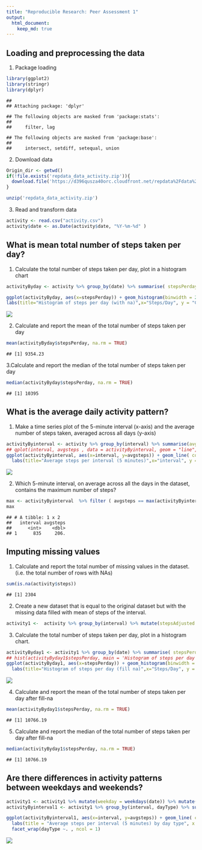 ```yaml
---
title: "Reproducible Research: Peer Assessment 1"
output: 
  html_document:
    keep_md: true
---
```



## Loading and preprocessing the data
1. Package loading

```r
library(ggplot2)
library(stringr)
library(dplyr)
```

```
## 
## Attaching package: 'dplyr'
```

```
## The following objects are masked from 'package:stats':
## 
##     filter, lag
```

```
## The following objects are masked from 'package:base':
## 
##     intersect, setdiff, setequal, union
```
2. Download data

```r
Origin_dir <- getwd()
if(!file.exists('repdata_data_activity.zip')){
  download.file('https://d396qusza40orc.cloudfront.net/repdata%2Fdata%2Factivity.zip', 'repdata_data_activity.zip')
}

unzip('repdata_data_activity.zip')
```
3. Read and transform data

```r
activity <- read.csv("activity.csv")
activity$date <- as.Date(activity$date, "%Y-%m-%d" )
```
## What is mean total number of steps taken per day?
1. Calculate the total number of steps taken per day, plot in a histogram chart

```r
activityByday <- activity %>% group_by(date) %>% summarise( stepsPerday = sum(steps, na.rm = TRUE))

ggplot(activityByday, aes(x=stepsPerday)) + geom_histogram(binwidth = 2000, color = "white", fill = "grey")+
labs(title="Histogram of steps per day (with na)",x="Steps/Day", y = "Counts") 
```

![](PA1_template_files/figure-html/unnamed-chunk-4-1.png)<!-- -->
  
2. Calculate and report the mean of the total number of steps taken per day

```r
mean(activityByday$stepsPerday, na.rm = TRUE)  
```

```
## [1] 9354.23
```
   
3.Calculate and report the median of the total number of steps taken per day

```r
median(activityByday$stepsPerday, na.rm = TRUE)
```

```
## [1] 10395
```

## What is the average daily activity pattern?
1. Make a time series plot of the 5-minute interval (x-axis) and the average number of steps taken, averaged across all days (y-axis)

```r
activityByinterval <- activity %>% group_by(interval) %>% summarise(avgsteps = mean(steps, na.rm = TRUE))
## qplot(interval, avgsteps , data = activityByinterval, geom = "line", main = 'Average steps per interval', ylab = 'Average Steps')
ggplot(activityByinterval, aes(x=interval, y=avgsteps)) + geom_line( color = "orange", size =1.2 )+
  labs(title="Average steps per interval (5 minutes)",x="interval", y = "Steps")
```

![](PA1_template_files/figure-html/unnamed-chunk-7-1.png)<!-- -->

2. Which 5-minute interval, on average across all the days in the dataset, contains the maximum number of steps?

```r
max <- activityByinterval  %>% filter ( avgsteps == max(activityByinterval$avgsteps))
max
```

```
## # A tibble: 1 x 2
##   interval avgsteps
##      <int>    <dbl>
## 1      835     206.
```

## Imputing missing values
1. Calculate and report the total number of missing values in the dataset. (i.e. the total number of rows with NAs)

```r
sum(is.na(activity$steps))
```

```
## [1] 2304
```
2. Create a new dataset that is equal to the original dataset but with the missing data filled with mean of steps of the interval.

```r
activity1 <-  activity %>% group_by(interval) %>% mutate(stepsAdjusted = ifelse(is.na(steps), mean(steps, na.rm = TRUE), steps))
```
3. Calculate the total number of steps taken per day, plot in a histogram chart.

```r
activityByday1 <- activity1 %>% group_by(date) %>% summarise( stepsPerday = sum(stepsAdjusted, na.rm = TRUE))
## hist(activityByday1$stepsPerday, main = 'Histogram of steps per day (with fills)', xlab = 'steps') 
ggplot(activityByday1, aes(x=stepsPerday)) + geom_histogram(binwidth = 2000, color = "white", fill = "lightblue")+
  labs(title="Histogram of steps per day (fill na)",x="Steps/Day", y = "Counts")
```

![](PA1_template_files/figure-html/unnamed-chunk-11-1.png)<!-- -->

4. Calculate and report the mean of the total number of steps taken per day after fill-na

```r
mean(activityByday1$stepsPerday, na.rm = TRUE)
```

```
## [1] 10766.19
```
5. Calculate and report the median of the total number of steps taken per day after fill-na

```r
median(activityByday1$stepsPerday, na.rm = TRUE)
```

```
## [1] 10766.19
```

## Are there differences in activity patterns between weekdays and weekends?


```r
activity1 <- activity1 %>% mutate(weekday = weekdays(date)) %>% mutate( dayType = ifelse( weekday == 'Sunday' | weekday == 'Saturday', 'Weekend', 'weekday'))
activityByinterval1 <- activity1 %>% group_by(interval, dayType) %>% summarise(avgsteps = mean(steps, na.rm = TRUE))

ggplot(activityByinterval1, aes(x=interval, y=avgsteps)) + geom_line( color = "blue", size =0.5 )+
  labs(title = "Average steps per interval (5 minutes) by day type", x = "interval", y = "Steps")+
  facet_wrap(dayType ~. , ncol = 1)
```

![](PA1_template_files/figure-html/unnamed-chunk-14-1.png)<!-- -->


